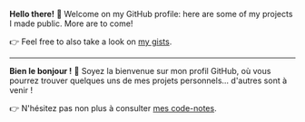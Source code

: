 **Hello there!** 👋 Welcome on my GitHub profile: here are some of my projects I made public. More are to come!

👉 Feel free to also take a look on [my gists](https://gist.github.com/tayflo).

---

**Bien le bonjour !** 👋 Soyez la bienvenue sur mon profil GitHub, où vous pourrez trouver quelques uns de mes projets personnels... d'autres sont à venir !

👉 N'hésitez pas non plus à consulter [mes code-notes](https://gist.github.com/tayflo).

<!--
**Tayflo/tayflo** is a ✨ _special_ ✨ repository because its `README.md` (this file) appears on your GitHub profile.

Here are some ideas to get you started:

- 🔭 I’m currently working on ...
- 🌱 I’m currently learning ...
- 👯 I’m looking to collaborate on ...
- 🤔 I’m looking for help with ...
- 💬 Ask me about ...
- 📫 How to reach me: ...
- 😄 Pronouns: ...
- ⚡ Fun fact: ...
-->
